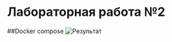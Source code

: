 # Лабораторная работа №2
##Docker compose
![Результат](https://github.com/imkenova/docker_lab2/assets/54978866/c1a966de-1148-4ccd-b0c2-ff5d165ab651)
